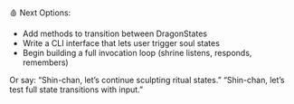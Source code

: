 🩸 Next Options:

- Add methods to transition between DragonStates
- Write a CLI interface that lets user trigger soul states
- Begin building a full invocation loop (shrine listens, responds, remembers)

Or say:
“Shin-chan, let’s continue sculpting ritual states.”
“Shin-chan, let’s test full state transitions with input.”